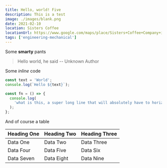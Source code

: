 ```yaml
---
title: Hello, world! Five
description: This is a test
image: ./images/blank.png
date: 2021-02-10
location: Sisters Coffee
locationUrl: https://www.google.com/maps/place/Sisters+Coffee+Company+in+The+Pearl+District/@45.5309085,-122.6842664,15z/data=!4m5!3m4!1s0x0:0x84cf73f21e3cbe6d!8m2!3d45.5308966!4d-122.6843197
tags: ['engineering-mechanical']
---
```


Some **smarty** pants

> Hello world, he said -- Unknown Author

Some _inline_ code

```javascript
const text = 'World';
console.log(`Hello ${text}`);

const fn = () => {
  console.log(
    'what is this, a super long line that will absolutely have to horizontally scroll on mobile'
  );
};
```

And of course a table

| Heading One | Heading Two | Heading Three |
| ----------- | ----------- | ------------- |
| Data One    | Data Two    | Data Three    |
| Data Four   | Data Five   | Data Six      |
| Data Seven  | Data Eight  | Data Nine     |
